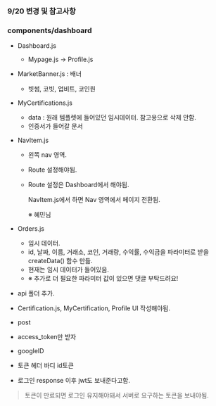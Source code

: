 ### 9/20 변경 및 참고사항

### components/dashboard

- Dashboard.js
    - Mypage.js → Profile.js
- MarketBanner.js : 배너
    - 빗썸, 코빗, 업비트, 코인원
- MyCertifications.js
    - data : 원래 템플렛에 들어있던 임시데이터. 참고용으로 삭제 안함.
    - 인증서가 들어갈 문서
- NavItem.js
    - 왼쪽 nav 영역.
    - Route 설정해야됨.
    - Route 설정은 Dashboard에서 해야됨.

        NavItem.js에서 하면 Nav 영역에서 페이지 전환됨.

        ※ 혜민님 

- Orders.js
    - 임시 데이터.
    - id, 날짜, 이름, 거래소, 코인, 거래량, 수익률, 수익금을 파라미터로 받을 createData() 함수 만듦.
    - 현재는 임시 데이터가 들어있음.
    - ※ 추가로 더 필요한 파라미터 값이 있으면 댓글 부탁드려요!
- api 폴더 추가.
- Certification.js, MyCertification, Profile UI 작성해야됨.
- post
- access_token만 받자
- googleID

- 토큰 헤더 바디 id토큰

- 로그인 response 이후 jwt도 보내준다고함.

> 토큰이 만료되면 로그인 유지해야돼서 서버로 요구하는 토큰을 보내야됨.